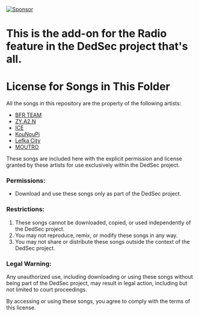 [![Sponsor](https://img.shields.io/badge/sponsor-GitHub-green)](https://github.com/sponsors/dedsec1121fk)    
# This is the add-on for the Radio feature in the DedSec project that's all.

# License for Songs in This Folder  

All the songs in this repository are the property of the following artists: 
- [BFR TEAM](https://youtube.com/@bfrteamofficial4314?si=lKcvAnxP8UCZ1_LC) 
- [ZY.A2.N](https://youtube.com/@zyana2) 
- [ICE](https://youtube.com/@alleyesonice) 
- [KouNouPi](https://youtube.com/@kunupi_) 
- [Lefka City](https://youtube.com/@lefkascrew) 
- [MOUTRO](https://youtu.be/-yFMC742eEc)  

These songs are included here with the explicit permission and license granted by these artists for use exclusively within the DedSec project.  
### Permissions:  
- Download and use these songs only as part of the DedSec project.  

### Restrictions:  
1. These songs cannot be downloaded, copied, or used independently of the DedSec project.  
2. You may not reproduce, remix, or modify these songs in any way.  
3. You may not share or distribute these songs outside the context of the DedSec project.  

### Legal Warning:  
Any unauthorized use, including downloading or using these songs without being part of the DedSec project, may result in legal action, including but not limited to court proceedings.  

By accessing or using these songs, you agree to comply with the terms of this license.  
